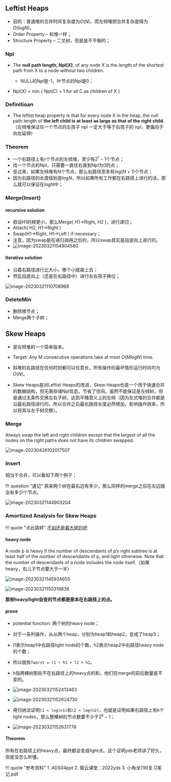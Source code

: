 ## Leftist Heaps
- 目的：普通堆的合并时间复杂度为$O(N)$，而左倾堆把合并复杂度降为$O(logN)$。
- Order Property – 和堆一样；
- Structure Property – 二叉树，但是是不平衡的；

### Npl

- The **null path length, Npl(X)**, of any node X is the length of the shortest path from X to a node without two children. 
  - NULL的Npl是-1，叶节点的Npl是0；

- Npl(X) = min { Npl(C) + 1 for all C as children of X }

### Definitioan

- The leftist heap property is that for every node X in the heap, the null path length of **the left child is at least as large as that of the right child**.（左倾堆保证任一个节点的左孩子 npl 一定大于等于右孩子的 npl，更偏向于向左延伸）

### Theorem

- 一个右路径上有$r$个节点的左倾堆，至少有$2^r-1$个节点；
- 找一个节点的Npl，只需要一直往右直到Npl为0的点；
- 反过来，如果左倾堆有$N$个节点，那么右路径至多有$log(N+1)$个节点；
- 因为右路径的长度级别是$logN$，所以如果所有工作都在右路径上进行的话，那么就可以保证在$logN$中；

### Merge(Insert)

#### recursive solution

- 假设H1的根更小，那么Merge( H1->Right, H2 )，进行递归；
- Attach( H2, H1->Right )
- Swap(H1->Right, H1->Left ) if necessary；
- 注意，因为swap是在递归调用之后的，所以swap其实是自底向上进行的。
- ![image-20230321104904580](../img/3.17/image-20230321104904580.png)

#### Iterative solution

- 沿着右路径进行比大小，哪个小就接上去；
- 然后自底向上（还是在右路径中）进行左右孩子换位；

![image-20230321110708968](../img/3.17/image-20230321110708968.png)

### DeleteMin

- 删除根节点；
- Merge两个子树；

## Skew Heaps

- 是左倾堆的一个简单版本。 

- Target: Any M consecutive operations take at most $O(M log N)$ time.

- 斜堆的右路径在任何时刻都可以任意长，所有操作的最坏情形运行时间均为$O(N)$。

- Skew Heaps是对Leftist Heaps的改进，Skew Heaps也是一个用于快速合并的数据结构，但无需存储Npl信息，节省了空间。虽然不能保证是左倾树，但是通过无条件交换左右子树，达到平摊意义上的左倾（因为左式堆的合并都是沿最右路径进行的，所以合并之后最右路径长度必然增加，影响操作效率，所以将其与左子树交换）。

### Merge

Always swap the left and right children except that the largest of all the nodes on the right paths does not have its children swapped. 

![image-20230426102017507](../img/4.26/image-20230426102017507.png)

### Insert

相当于合并，可以看如下两个例子；

!!! question "速记"
    原来两个树在最右边有多少，那么同样的merge之后在左边就会有多少个节点。


![image-20230321144903204](../img/3.17/image-20230321144903204.png)

### Amortized Analysis for Skew Heaps

!!! quote "点此跳转"
    [不如还是看大佬的吧](https://note.isshikih.top/cour_note/D2CX_AdvancedDataStructure/Lec04/#合理性分析)

#### heavy node

A node p is heavy if the number of descendants of p’s right subtree is at least half of the number of descendants of p, and light otherwise.  Note that the number of descendants of a node includes the node itself.（如果heavy，右儿子节点要大于一半）

![image-20230321145924655](../img/3.17/image-20230321145924655.png)

![image-20230321150319836](../img/3.17/image-20230321150319836.png)

**那些heavy/light会变的节点都是原本在右路径上的点。**

#### prove

- potential function: 两个树的heavy node；
- 对于一系列操作，从从两个heap，分别为heap1和heap2，变成了heap3；
- l1表示heap1中右路径light node的个数，h2表示heap2中右路径heavy node的个数；
- 所以就有`Tworst = l1 + h1 + l2 + h2`。
- h指两棵树那些不在右路径上的heavy点的和，他们在merge的前后数量是不变的。
- ![image-20230321152413463](../img/3.17/image-20230321152413463.png)

- ![image-20230321152624730](../img/3.17/image-20230321152624730.png)
- 用归纳法证明`l1 < log(n1)`和`l2 < log(n2)`，也就是证明如果右路径上有k个light nodes，那么整棵树的节点数要不少于$2^k-1$；
- ![image-20230321152631778](../img/3.17/image-20230321152631778.png)

#### Theorem

所有在右路径上的heavy点，最终都会变成light点。这个证明yds老师讲了好久，但是没怎么听懂。


!!! quote "参考资料"
    1. ADS04ppt
    2. 智云课堂：2022yds
    3. 小角龙(18)复习笔记.pdf

